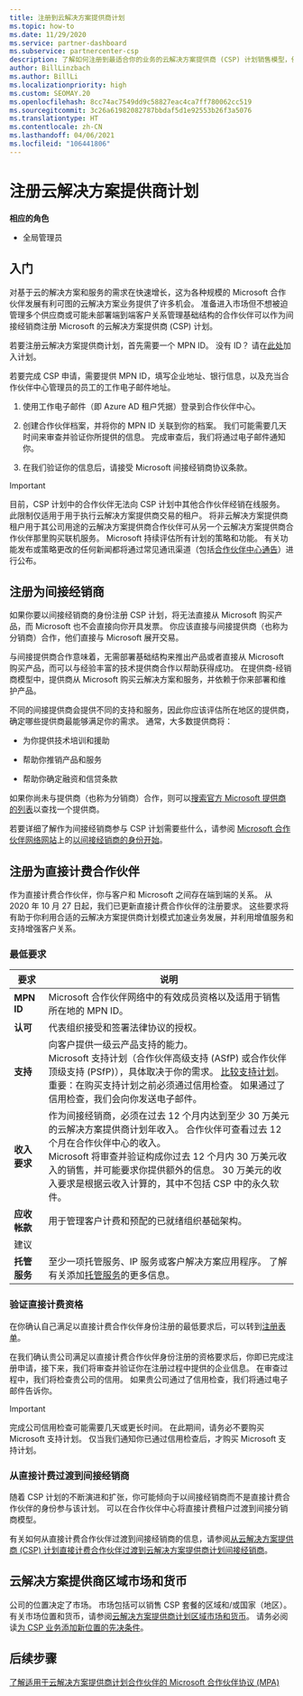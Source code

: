 ```yaml
---
title: 注册到云解决方案提供商计划
ms.topic: how-to
ms.date: 11/29/2020
ms.service: partner-dashboard
ms.subservice: partnercenter-csp
description: 了解如何注册到最适合你的业务的云解决方案提供商 (CSP) 计划销售模型，例如间接经销商或直接计费合作伙伴。
author: BillLinzbach
ms.author: BillLi
ms.localizationpriority: high
ms.custom: SEOMAY.20
ms.openlocfilehash: 8cc74ac7549dd9c58827eac4ca7ff780062cc519
ms.sourcegitcommit: 3c26a61982082787bbdaf5d1e92553b26f3a5076
ms.translationtype: HT
ms.contentlocale: zh-CN
ms.lasthandoff: 04/06/2021
ms.locfileid: "106441806"
---
```

# <a name="enroll-in-the-cloud-solution-provider-program"></a>注册云解决方案提供商计划

**相应的角色**

- 全局管理员

## <a name="get-started"></a>入门

对基于云的解决方案和服务的需求在快速增长，这为各种规模的 Microsoft 合作伙伴发展有利可图的云解决方案业务提供了许多机会。 准备进入市场但不想被迫管理多个供应商或可能未部署端到端客户关系管理基础结构的合作伙伴可以作为间接经销商注册 Microsoft 的云解决方案提供商 (CSP) 计划。

若要注册云解决方案提供商计划，首先需要一个 MPN ID。 没有 ID？ 请在[此处](https://partner.microsoft.com/)加入计划。

若要完成 CSP 申请，需要提供 MPN ID，填写企业地址、银行信息，以及充当合作伙伴中心管理员的员工的工作电子邮件地址。

1. 使用工作电子邮件（即 Azure AD 租户凭据）登录到合作伙伴中心。

2. 创建合作伙伴档案，并将你的 MPN ID 关联到你的档案。
我们可能需要几天时间来审查并验证你所提供的信息。 完成审查后，我们将通过电子邮件通知你。

3. 在我们验证你的信息后，请接受 Microsoft 间接经销商协议条款。

> [!IMPORTANT]  
> 目前，CSP 计划中的合作伙伴无法向 CSP 计划中其他合作伙伴经销在线服务。 此限制仅适用于用于执行云解决方案提供商交易的租户。 将非云解决方案提供商租户用于其公司用途的云解决方案提供商合作伙伴可从另一个云解决方案提供商合作伙伴那里购买联机服务。 Microsoft 持续评估所有计划的策略和功能。 有关功能发布或策略更改的任何新闻都将通过常见通讯渠道（包括[合作伙伴中心通告](announcements/index.md)）进行公布。

## <a name="enroll-as-an-indirect-reseller"></a>注册为间接经销商

如果你要以间接经销商的身份注册 CSP 计划，将无法直接从 Microsoft 购买产品，而 Microsoft 也不会直接向你开具发票。 你应该直接与间接提供商（也称为分销商）合作，他们直接与 Microsoft 展开交易。

与间接提供商合作意味着，无需部署基础结构来推出产品或者直接从 Microsoft 购买产品，而可以与经验丰富的技术提供商合作以帮助获得成功。 在提供商-经销商模型中，提供商从 Microsoft 购买云解决方案和服务，并依赖于你来部署和维护产品。

不同的间接提供商会提供不同的支持和服务，因此你应该评估所在地区的提供商，确定哪些提供商最能够满足你的需求。 通常，大多数提供商将：

- 为你提供技术培训和援助

- 帮助你推销产品和服务

- 帮助你确定融资和信贷条款

如果你尚未与提供商（也称为分销商）合作，则可以[搜索官方 Microsoft 提供商的列表](https://partnercenter.microsoft.com/partner/find-a-provider)以查找一个提供商。

若要详细了解作为间接经销商参与 CSP 计划需要些什么，请参阅 [Microsoft 合作伙伴网络网站](https://partner.microsoft.com/)上的[以间接经销商的身份开始](https://partner.microsoft.com/cloud-solution-provider/whats-required)。

## <a name="enroll-as-a-direct-bill-partner"></a>注册为直接计费合作伙伴

作为直接计费合作伙伴，你与客户和 Microsoft 之间存在端到端的关系。 从 2020 年 10 月 27 日起，我们已更新直接计费合作伙伴的注册要求。 这些要求将有助于你利用合适的云解决方案提供商计划模式加速业务发展，并利用增值服务和支持增强客户关系。  

### <a name="minimum-requirements"></a>最低要求

|**要求**|  **说明**  |
|--------------------------------|--------------------------------------------------------------|
|**MPN ID**   |Microsoft 合作伙伴网络中的有效成员资格以及适用于销售所在地的 MPN ID。    |
|**认可**   |代表组织接受和签署法律协议的授权。|
|**支持**   |向客户提供一级云产品支持的能力。 <br>Microsoft 支持计划（合作伙伴高级支持 (ASfP) 或合作伙伴顶级支持 (PSfP)），具体取决于你的需求。 [比较支持计划](https://partner.microsoft.com/support/partnersupport)。<br> 重要：在购买支持计划之前必须通过信用检查。 如果通过了信用检查，我们会向你发送电子邮件。 |
|**收入要求**|作为间接经销商，必须在过去 12 个月内达到至少 30 万美元的云解决方案提供商计划年收入。 合作伙伴可查看过去 12 个月在合作伙伴中心的收入。<br/>Microsoft 将审查并验证构成你过去 12 个月内 30 万美元收入的销售，并可能要求你提供额外的信息。 30 万美元的收入要求是根据云收入计算的，其中不包括 CSP 中的永久软件。|
|**应收帐款** |用于管理客户计费和预配的已就绪组织基础架构。|
|建议|             |
|**托管服务**   |至少一项托管服务、IP 服务或客户解决方案应用程序。 了解有关添加[托管服务](https://partner.microsoft.com/business-opportunities/managed-services-provider)的更多信息。|

### <a name="verify-direct-bill-eligibility"></a>验证直接计费资格

在你确认自己满足以直接计费合作伙伴身份注册的最低要求后，可以转到[注册表单](https://partner.microsoft.com/pcv/register/joinnow/enrollmentwelcome/Reseller/migrate?cloudInstance=Global)。

在我们确认贵公司满足以直接计费合作伙伴身份注册的资格要求后，你即已完成注册申请，接下来，我们将审查并验证你在注册过程中提供的企业信息。 在审查过程中，我们将检查贵公司的信用。 如果贵公司通过了信用检查，我们将通过电子邮件告诉你。
>[!IMPORTANT]
>完成公司信用检查可能需要几天或更长时间。 在此期间，请务必不要购买 Microsoft 支持计划。 仅当我们通知你已通过信用检查后，才购买 Microsoft 支持计划。

### <a name="transition-from-direct-bill-to-indirect-reseller"></a>从直接计费过渡到间接经销商

随着 CSP 计划的不断演进和扩张，你可能倾向于以间接经销商而不是直接计费合作伙伴的身份参与该计划。 可以在合作伙伴中心将直接计费租户过渡到间接分销商模型。

有关如何从直接计费合作伙伴过渡到间接经销商的信息，请参阅[从云解决方案提供商 (CSP) 计划直接计费合作伙伴过渡到云解决方案提供商计划间接经销商](transition-direct-to-indirect.md)。

## <a name="csp-regional-markets-and-currencies"></a>云解决方案提供商区域市场和货币

公司的位置决定了市场。 市场包括可以销售 CSP 套餐的区域和/或国家（地区）。 有关市场位置和货币，请参阅[云解决方案提供商计划区域市场和货币](regional-authorization-overview.md)。
请务必阅读[为 CSP 业务添加新位置的先决条件](manage-locations.md)。

## <a name="next-steps"></a>后续步骤

[了解适用于云解决方案提供商计划合作伙伴的 Microsoft 合作伙伴协议 (MPA)](microsoft-partner-agreement.md)
